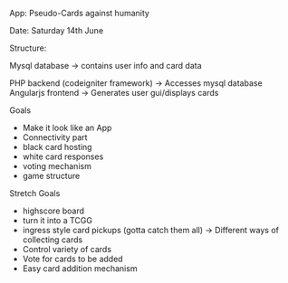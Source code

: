 App: Pseudo-Cards against humanity

Date: Saturday 14th June


Structure:

Mysql database
	-> contains user info and card data

PHP backend (codeigniter framework)
	-> Accesses mysql database
Angularjs frontend
	-> Generates user gui/displays cards

Goals

* Make it look like an App
* Connectivity part
* black card hosting
* white card responses
* voting mechanism
* game structure

Stretch Goals
* highscore board
* turn it into a TCGG
* ingress style card pickups (gotta catch them all)
	-> Different ways of collecting cards
* Control variety of cards
* Vote for cards to be added
* Easy card addition mechanism


